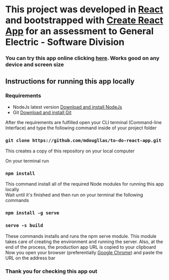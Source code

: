 # This project was developed in [React](https://reactjs.org/) and bootstrapped with [Create React App](https://github.com/facebook/create-react-app) for an assessment to General Electric - Software Division

### You can try this app online clicking [here](https://to-do-list-app-react-ge.herokuapp.com/). Works good on any device and screen size

## Instructions for running this app locally

### Requirements

- NodeJs latest version [Download and install NodeJs](https://nodejs.org/en/download/)
- Git [Download and install Git](https://git-scm.com/downloads)

After the requirements are fulfilled open your CLI terminal (Command-line Interface) and type the following command inside of your project folder

### `git clone https://github.com/mdougllas/to-do-react-app.git`

This creates a copy of this repository on your local computer<br>

On your terminal run

### `npm install`

This command install all of the required Node modules for running this app locally<br>
Wait until it's finished and then run on your terminal the following commands

### `npm install -g serve`
### `serve -s build`

These commands installs and runs the npm serve module. This module takes care of creating the environment and running the server. Also, at the end of the process, the production app URL is copied to your clipboard<br>
Now you open your browser (preferentially [Google Chrome](https://www.google.com/chrome/)) and paste the URL on the address bar

### Thank you for checking this app out
